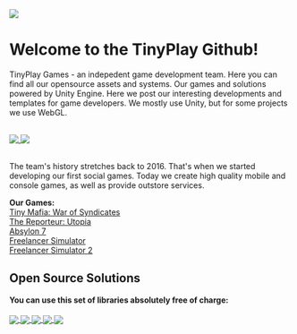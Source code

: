 <img align="top" src="https://img.itch.zone/aW1nLzExNTMzODc2LmpwZw==/original/gejTeE.jpg" />

# Welcome to the TinyPlay Github!
TinyPlay Games - an indepedent game development team. Here you can find all our opensource assets and systems. Our games and solutions powered by Unity Engine.
Here we post our interesting developments and templates for game developers. We mostly use Unity, but for some projects we use WebGL.<br/><br/>

<a href="https://github.com/anuraghazra/github-readme-stats">
  <img align="top" src="https://github-readme-stats.vercel.app/api?username=TinyPlay&count_private=true&show_icons=true&theme=synthwave" />
</a>
<a href="https://github.com/anuraghazra/github-readme-stats">
  <img align="top" src="https://github-readme-stats.vercel.app/api/top-langs/?username=TinyPlay&hide=css,html&theme=synthwave" />
</a><br/><br/>

The team's history stretches back to 2016. That's when we started developing our first social games. Today we create high quality mobile and console games, as well as provide outstore services.

<b>Our Games:</b><br/>
<a href="https://play.google.com/store/apps/details?id=com.TinyPlay.TinyMafia" target="_blank">Tiny Mafia: War of Syndicates</a><br/>
<a href="https://play.google.com/store/apps/details?id=com.TinyPlay.TheReporteur" target="_blank">The Reporteur: Utopia</a><br/>
<a href="https://store.steampowered.com/app/1727030/Absylon_7/" target="_blank">Absylon 7</a><br/>
<a href="https://play.google.com/store/apps/details?id=com.interwave.freelancer" target="_blank">Freelancer Simulator</a><br/>
<a href="https://play.google.com/store/apps/details?id=com.ocugine.freelancer2" target="_blank">Freelancer Simulator 2</a><br/>

## Open Source Solutions
**You can use this set of libraries absolutely free of charge:**<br/><br/>
<a href="https://github.com/TinyPlay/PixelSecurityToolkit">
  <img align="center" src="https://github-readme-stats.vercel.app/api/pin/?username=TinyPlay&repo=PixelSecurityToolkit&theme=synthwave" />
</a>
<a href="https://github.com/TinyPlay/USaveSerializer">
  <img align="center" src="https://github-readme-stats.vercel.app/api/pin/?username=TinyPlay&repo=USaveSerializer&theme=synthwave" />
</a>
<a href="https://github.com/TinyPlay/XDot-Unity">
  <img align="center" src="https://github-readme-stats.vercel.app/api/pin/?username=TinyPlay&repo=XDot-Unity&theme=synthwave" />
</a>
<a href="https://github.com/TinyPlay/URPShadersCollection">
  <img align="center" src="https://github-readme-stats.vercel.app/api/pin/?username=TinyPlay&repo=URPShadersCollection&theme=synthwave" />
</a>
<a href="https://github.com/TinyPlay/Pixel-Anticheat">
  <img align="center" src="https://github-readme-stats.vercel.app/api/pin/?username=TinyPlay&repo=Pixel-Anticheat&theme=synthwave" />
</a>
